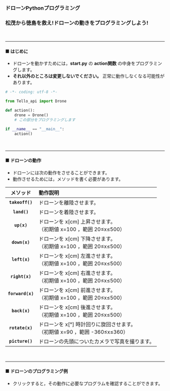### ドローンPythonプログラミング

### 松茂から徳島を救え!ドローンの動きをプログラミングしよう!

<br>

***

#### ■ はじめに

- ドローンを動かすためには，**start.py** の **action関数** の中身をプログラミングします。
- **それ以外のところは変更しないでください。** 正常に動作しなくなる可能性があります。

```python
# -*- coding: utf-8 -*-

from Tello_api import Drone

def action():
    drone = Drone()
    # この部分をプログラミングします

if __name__ == "__main__":
    action()
```

<br>

***

#### ■ ドローンの動作

- ドローンには次の動作をさせることができます。
- 動作させるためには，メソッドを書く必要があります。

| メソッド | 動作説明 |
| :---: | :--- |
| **`takeoff()`** | ドローンを離陸させます。 |
| **`land()`** | ドローンを着陸させます。 |
| **`up(x)`** | ドローンを x[cm] 上昇させます。<br>（初期値 x=100 ，範囲 20≤x≤500） |
| **`down(x)`** | ドローンを x[cm] 下降させます。<br>（初期値 x=100 ，範囲 20≤x≤500） |
| **`left(x)`** | ドローンを x[cm] 左進させます。<br>（初期値 x=100 ，範囲 20≤x≤500） |
| **`right(x)`** | ドローンを x[cm] 右進させます。<br>（初期値 x=100 ，範囲 20≤x≤500） |
| **`forward(x)`** | ドローンを x[cm] 前進させます。<br>（初期値 x=100 ，範囲 20≤x≤500） |
| **`back(x)`** | ドローンを x[cm] 後進させます。<br>（初期値 x=100 ，範囲 20≤x≤500） |
| **`rotate(x)`** | ドローンを x[°] 時計回りに旋回させます。<br>（初期値 x=90 ，範囲 -360≤x≤360） |
| **`picture()`** | ドローンの先頭についたカメラで写真を撮ります。 |

<br>

***

#### ■ ドローンのプログラミング例

- クリックすると，その動作に必要なプログラムを確認することができます。